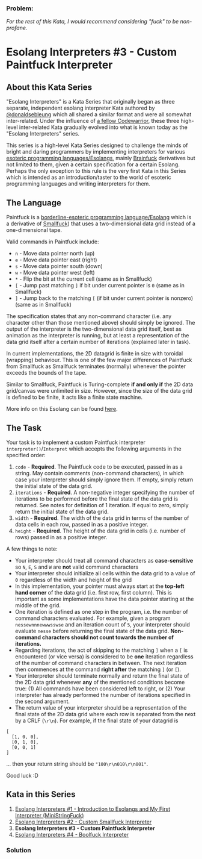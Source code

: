 ### Problem:
<p><em>For the rest of this Kata, I would recommend considering &quot;fuck&quot; to be non-profane.</em></p>
<h1 id="esolang-interpreters-3---custom-paintfuck-interpreter">Esolang Interpreters #3 - Custom Paintfuck Interpreter</h1>
<h2 id="about-this-kata-series">About this Kata Series</h2>
<p>&quot;Esolang Interpreters&quot; is a Kata Series that originally began as three separate, independent esolang interpreter Kata authored by <a href="http://codewars.com/users/donaldsebleung" target="_blank">@donaldsebleung</a> which all shared a similar format and were all somewhat inter-related.  Under the influence of <a href="https://www.codewars.com/users/nickkwest" target="_blank">a fellow Codewarrior</a>, these three high-level inter-related Kata gradually evolved into what is known today as the &quot;Esolang Interpreters&quot; series.</p>
<p>This series is a high-level Kata Series designed to challenge the minds of bright and daring programmers by implementing interpreters for various <a href="http://esolangs.org" target="_blank">esoteric programming languages/Esolangs</a>, mainly <a href="http://esolangs.org/wiki/Brainfuck" target="_blank">Brainfuck</a> derivatives but not limited to them, given a certain specification for a certain Esolang.  Perhaps the only exception to this rule is the very first Kata in this Series which is intended as an introduction/taster to the world of esoteric programming languages and writing interpreters for them.</p>
<h2 id="the-language">The Language</h2>
<p>Paintfuck is a <a href="http://esolangs.org" target="_blank">borderline-esoteric programming language/Esolang</a> which is a derivative of <a href="http://esolangs.org/wiki/Smallfuck" title="itself a derivative of the famous [Brainfuck](http://esolangs.org/wiki/Brainfuck" target="_blank">Smallfuck</a>) that uses a two-dimensional data grid instead of a one-dimensional tape.</p>
<p>Valid commands in Paintfuck include:</p>
<ul>
<li><code>n</code> - Move data pointer north (up)</li>
<li><code>e</code> - Move data pointer east (right)</li>
<li><code>s</code> - Move data pointer south (down)</li>
<li><code>w</code> - Move data pointer west (left)</li>
<li><code>*</code> - Flip the bit at the current cell (same as in Smallfuck)</li>
<li><code>[</code> - Jump past matching <code>]</code> if bit under current pointer is <code>0</code> (same as in Smallfuck)</li>
<li><code>]</code> - Jump back to the matching <code>[</code> (if bit under current pointer is nonzero) (same as in Smallfuck)</li>
</ul>
<p>The specification states that any non-command character (i.e. any character other than those mentioned above) should simply be ignored.  The output of the interpreter is the two-dimensional data grid itself, best as animation as the interpreter is running, but at least a representation of the data grid itself after a certain number of iterations (explained later in task).</p>
<p>In current implementations, the 2D datagrid is finite in size with toroidal (wrapping) behaviour.  This is one of the few major differences of Paintfuck from Smallfuck as Smallfuck terminates (normally) whenever the pointer exceeds the bounds of the tape.</p>
<p>Similar to Smallfuck, Paintfuck is Turing-complete <strong>if and only if</strong> the 2D data grid/canvas were unlimited in size.  However, since the size of the data grid is defined to be finite, it acts like a finite state machine.</p>
<p>More info on this Esolang can be found <a href="http://esolangs.org/wiki/Paintfuck" target="_blank">here</a>.</p>
<h2 id="the-task">The Task</h2>
<p>Your task is to implement a custom Paintfuck interpreter <code>interpreter()</code>/<code>Interpret</code> which accepts the following arguments in the specified order:</p>
<ol>
<li><code>code</code> - <strong>Required</strong>.  The Paintfuck code to be executed, passed in as a string.  May contain comments (non-command characters), in which case your interpreter should simply ignore them.  If empty, simply return the initial state of the data grid.</li>
<li><code>iterations</code> - <strong>Required</strong>.  A non-negative integer specifying the number of iterations to be performed before the final state of the data grid is returned.  See notes for definition of 1 iteration.  If equal to zero, simply return the initial state of the data grid.</li>
<li><code>width</code> - <strong>Required</strong>.  The width of the data grid in terms of the number of data cells in each row, passed in as a positive integer.</li>
<li><code>height</code> - <strong>Required</strong>.  The height of the data grid in cells (i.e. number of rows) passed in as a positive integer.</li>
</ol>
<p>A few things to note:</p>
<ul>
<li>Your interpreter should treat all command characters as <strong>case-sensitive</strong> so <code>N</code>, <code>E</code>, <code>S</code> and <code>W</code> are <strong>not</strong> valid command characters</li>
<li>Your interpreter should initialize all cells within the data grid to a value of <code>0</code> regardless of the width and height of the grid</li>
<li>In this implementation, your pointer must always start at the <strong>top-left hand corner</strong> of the data grid (i.e. first row, first column).  This is important as some implementations have the data pointer starting at the middle of the grid.</li>
<li>One iteration is defined as one step in the program, i.e. the number of command characters evaluated.  For example, given a program <code>nessewnnnewwwsswse</code> and an iteration count of <code>5</code>, your interpreter should evaluate <code>nesse</code> before returning the final state of the data grid.  <strong>Non-command characters should not count towards the number of iterations.</strong></li>
<li>Regarding iterations, the act of skipping to the matching <code>]</code> when a <code>[</code> is encountered (or vice versa) is considered to be <strong>one</strong> iteration regardless of the number of command characters in between.  The next iteration then commences at the command <strong>right after</strong> the matching <code>]</code> (or <code>[</code>).</li>
<li>Your interpreter should terminate normally and return the final state of the 2D data grid whenever <strong>any</strong> of the mentioned conditions become true: (1) All commands have been considered left to right, or (2) Your interpreter has already performed the number of iterations specified in the second argument.</li>
<li>The return value of your interpreter should be a representation of the final state of the 2D data grid where each row is separated from the next by a CRLF (<code>\r\n</code>).  For example, if the final state of your datagrid is</li>
</ul>
<pre><code>[
  [1, 0, 0],
  [0, 1, 0],
  [0, 0, 1]
]</code></pre><p>... then your return string should be <code>&quot;100\r\n010\r\n001&quot;</code>.</p>
<p>Good luck :D</p>
<h2 id="kata-in-this-series">Kata in this Series</h2>
<ol>
<li><a href="https://www.codewars.com/kata/esolang-interpreters-number-1-introduction-to-esolangs-and-my-first-interpreter-ministringfuck" target="_blank">Esolang Interpreters #1 - Introduction to Esolangs and My First Interpreter (MiniStringFuck)</a></li>
<li><a href="http://codewars.com/kata/esolang-interpreters-number-2-custom-smallfuck-interpreter" target="_blank">Esolang Interpreters #2 - Custom Smallfuck Interpreter</a></li>
<li><strong>Esolang Interpreters #3 - Custom Paintfuck Interpreter</strong></li>
<li><a href="http://codewars.com/kata/esolang-interpreters-number-4-boolfuck-interpreter" target="_blank">Esolang Interpreters #4 - Boolfuck Interpreter</a></li>
</ol>

### Solution
